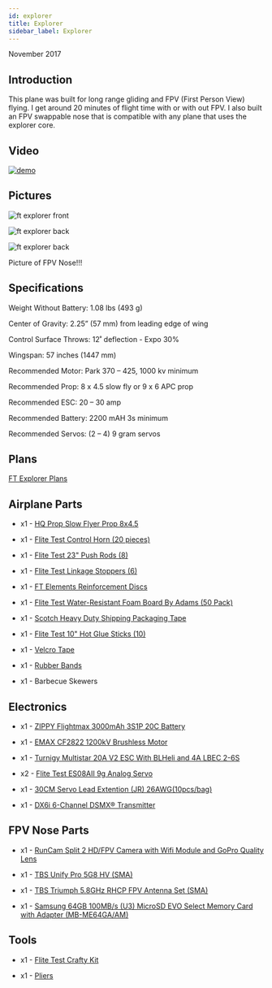 ```yaml
---
id: explorer
title: Explorer
sidebar_label: Explorer
---
```


November 2017

## Introduction

This plane was built for long range gliding and FPV (First Person View) flying. I get around 20 minutes of flight time with or with out FPV. I also built an FPV swappable nose that is compatible with any plane that uses the explorer core.

## Video

[![demo](assets/rc-airplanes/ft-explorer/demo.jpg)](https://www.youtube.com/watch?v=poedh6mf1UQ)

## Pictures

![ft explorer front](assets/rc-airplanes/ft-explorer/ft-explorer-1.jpg)

![ft explorer back](assets/rc-airplanes/ft-explorer/ft-explorer-2.jpg)

![ft explorer back](assets/rc-airplanes/ft-explorer/ft-explorer-3.jpg)

Picture of FPV Nose!!!

## Specifications

Weight Without Battery: 1.08 lbs (493 g)

Center of Gravity: 2.25” (57 mm) from leading edge of wing

Control Surface Throws: 12˚ deflection - Expo 30%

Wingspan: 57 inches (1447 mm)

Recommended Motor: Park 370 – 425, 1000 kv minimum

Recommended Prop: 8 x 4.5 slow fly or 9 x 6 APC prop

Recommended ESC: 20 – 30 amp

Recommended Battery: 2200 mAH 3s minimum 

Recommended Servos: (2 – 4) 9 gram servos

## Plans

[FT Explorer Plans](assets/rc-airplanes/ft-explorer/ft_explorer_plans.pdf)

## Airplane Parts

* x1 - [HQ Prop Slow Flyer Prop 8x4.5](https://store.flitetest.com/hq-prop-slow-flyer-prop-8x4.5-2-hq-p010108450/p694731)

* x1 - [Flite Test Control Horn (20 pieces)](https://store.flitetest.com/flite-test-control-horn-20-pieces-flt-2005/p674276)

* x1 - [Flite Test 23" Push Rods (8)](https://store.flitetest.com/flite-test-23-push-rods-8-flt-2071/p791696)

* x1 - [Flite Test Linkage Stoppers (6)](https://store.flitetest.com/flite-test-linkage-stoppers-6-flt-2088/p846375)

* x1 - [FT Elements Reinforcement Discs](https://b2b.flitetest.com/ft-elements-reinforcement-discs/)

* x1 - [Flite Test Water-Resistant Foam Board By Adams (50 Pack)](https://store.flitetest.com/flite-test-waterresistant-foam-board-by-adams-50-pack-flt-2049/p674258)

* x1 - [Scotch Heavy Duty Shipping Packaging Tape](https://www.amazon.com/Scotch-Shipping-Packaging-Dispenser-142-6/dp/B000J07BRQ)

* x1 - [Flite Test 10" Hot Glue Sticks (10)](https://store.flitetest.com/flite-test-10-hot-glue-sticks-10-flt-2056/p675953)

* x1 - [Velcro Tape](https://www.amazon.com/VELCRO-Brand-Industrial-Strength-Superior/dp/B00114LOMM/ref=sr_1_1_sspa?keywords=velcro&qid=1563836688&s=gateway&sr=8-1-spons&th=1)

* x1 - [Rubber Bands](https://www.amazon.com/Alliance-26339-Advantage-Contains-Approx/dp/B008X09PGO/ref=sr_1_5?gclid=EAIaIQobChMIs5i279zt4wIVVRx9Ch1lagjREAAYAiAAEgKcK_D_BwE&hvadid=174255625898&hvdev=c&hvlocphy=9031971&hvnetw=g&hvpos=1t2&hvqmt=e&hvrand=9585746456564511481&hvtargid=kwd-90756301&hydadcr=24663_9649017&keywords=rubber+bands&qid=1565076670&s=gateway&sr=8-5)

* x1 - Barbecue Skewers

## Electronics

* x1 - [ZIPPY Flightmax 3000mAh 3S1P 20C Battery](https://hobbyking.com/en_us/zippy-flightmax-3000mah-3s1p-20c.html)

* x1 - [EMAX CF2822 1200kV Brushless Motor](https://store.flitetest.com/emax-cf2822-1200kv-brushless-motor-emx-mt-0487/p694265)

* x1 - [Turnigy Multistar 20A V2 ESC With BLHeli and 4A LBEC 2-6S](https://hobbyking.com/en_us/turnigy-multistar-20a-v2-esc-with-blheli-and-4a-lbec-2-6s.html)

* x2 - [Flite Test ES08AII 9g Analog Servo](https://store.flitetest.com/flite-test-es08aii-9g-analog-servo-flt-3032/p785288)

* x1 - [30CM Servo Lead Extention (JR) 26AWG(10pcs/bag)](https://hobbyking.com/en_us/30cm-servo-lead-extention-jr-26awg-10pcs-bag.html)

* x1 - [DX6i 6-Channel DSMX® Transmitter](https://www.horizonhobby.com/dx6i-6-channel-dsmx-reg%3B-transmitter-spmr6630)

## FPV Nose Parts

* x1 - [RunCam Split 2 HD/FPV Camera with Wifi Module and GoPro Quality Lens](https://www.getfpv.com/runcam-split-2-hd-fpv-camera.html)

* x1 - [TBS Unify Pro 5G8 HV (SMA)](https://www.getfpv.com/tbs-unify-pro-5g8-hv-sma.html)

* x1 - [TBS Triumph 5.8GHz RHCP FPV Antenna Set (SMA)](https://www.getfpv.com/tbs-triumph-5-8ghz-rhcp-fpv-antenna-set-sma.html)

* x1 - [Samsung 64GB 100MB/s (U3) MicroSD EVO Select Memory Card with Adapter (MB-ME64GA/AM)](https://www.amazon.com/Samsung-MicroSD-Adapter-MB-ME64GA-AM/dp/B06XX29S9Q/ref=asc_df_B06XX29S9Q/?tag=hyprod-20&linkCode=df0&hvadid=309833041189&hvpos=1o1&hvnetw=g&hvrand=10657676754216670968&hvpone=&hvptwo=&hvqmt=&hvdev=c&hvdvcmdl=&hvlocint=&hvlocphy=9031971&hvtargid=pla-469719052797&psc=1)

## Tools

* x1 - [Flite Test Crafty Kit](https://store.flitetest.com/flite-test-crafty-kit-flt-5010/p791877)

* x1 - [Pliers](https://www.amazon.com/Tools-VISE-GRIP-Pliers-6-Inch-2078216/dp/B000A0OW2M?ref_=Oct_BSellerC_553314_1&pf_rd_p=192c0672-a4fc-5e22-b935-349dd71711e1&pf_rd_s=merchandised-search-6&pf_rd_t=101&pf_rd_i=553314&pf_rd_m=ATVPDKIKX0DER&pf_rd_r=2M4HQBG3AXGM6CT25QDS&pf_rd_r=2M4HQBG3AXGM6CT25QDS&pf_rd_p=192c0672-a4fc-5e22-b935-349dd71711e1)